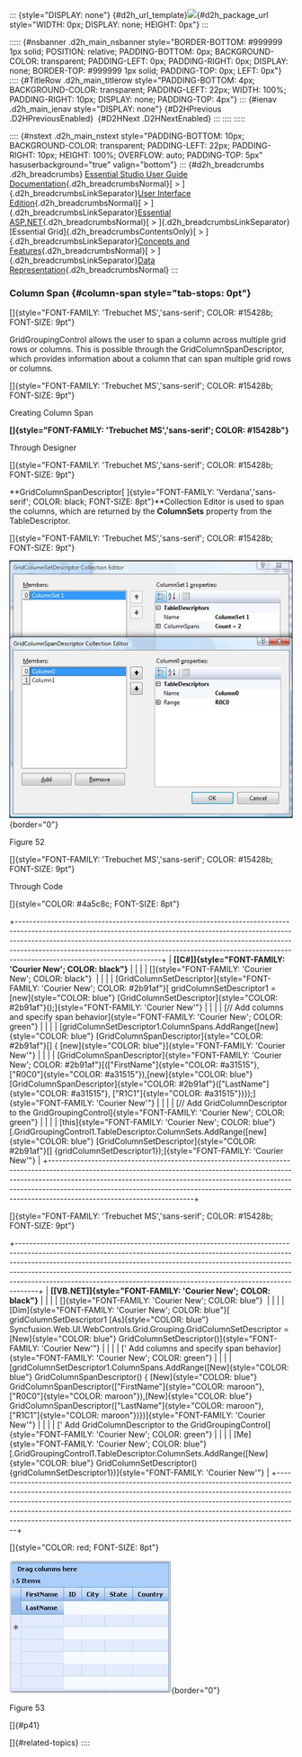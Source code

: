 ::: {style="DISPLAY: none"}
[](ms-xhelp:///?Id=d2h_url_template){#d2h_url_template}![](!package_url!){#d2h_package_url style="WIDTH: 0px; DISPLAY: none; HEIGHT: 0px"}
:::

::::: {#nsbanner .d2h_main_nsbanner style="BORDER-BOTTOM: #999999 1px solid; POSITION: relative; PADDING-BOTTOM: 0px; BACKGROUND-COLOR: transparent; PADDING-LEFT: 0px; PADDING-RIGHT: 0px; DISPLAY: none; BORDER-TOP: #999999 1px solid; PADDING-TOP: 0px; LEFT: 0px"}
:::: {#TitleRow .d2h_main_titlerow style="PADDING-BOTTOM: 4px; BACKGROUND-COLOR: transparent; PADDING-LEFT: 22px; WIDTH: 100%; PADDING-RIGHT: 10px; DISPLAY: none; PADDING-TOP: 4px"}
::: {#ienav .d2h_main_ienav style="DISPLAY: none"}
[](ms-xhelp:///?Id=0382a08c-9c28-4779-9363-9bafb096cd7f){#D2HPrevious .D2HPreviousEnabled}  [](ms-xhelp:///?Id=70802376-cb81-4f43-b769-0fd61e577fae){#D2HNext .D2HNextEnabled}
:::
::::
:::::

:::: {#nstext .d2h_main_nstext style="PADDING-BOTTOM: 10px; BACKGROUND-COLOR: transparent; PADDING-LEFT: 22px; PADDING-RIGHT: 10px; HEIGHT: 100%; OVERFLOW: auto; PADDING-TOP: 5px" hasuserbackground="true" valign="bottom"}
::: {#d2h_breadcrumbs .d2h_breadcrumbs}
[Essential Studio User Guide Documentation](ms-xhelp:///?Id=12457748-09e3-4d74-a240-8e049cedf030){.d2h_breadcrumbsNormal}[ \> ]{.d2h_breadcrumbsLinkSeparator}[User Interface Edition](ms-xhelp:///?Id=c29296b7-531c-413b-a0ec-488ca1f7f669){.d2h_breadcrumbsNormal}[ \> ]{.d2h_breadcrumbsLinkSeparator}[Essential ASP.NET](ms-xhelp:///?Id=25c35330-c127-4dad-9a92-ed79dc7261a6){.d2h_breadcrumbsNormal}[ \> ]{.d2h_breadcrumbsLinkSeparator}[Essential Grid]{.d2h_breadcrumbsContentsOnly}[ \> ]{.d2h_breadcrumbsLinkSeparator}[Concepts and Features](ms-xhelp:///?Id=9e489974-524d-457c-9881-e458b1321685){.d2h_breadcrumbsNormal}[ \> ]{.d2h_breadcrumbsLinkSeparator}[Data Representation](ms-xhelp:///?Id=655eb33e-7999-4728-9936-2c769f430e87){.d2h_breadcrumbsNormal}
:::

### Column Span {#column-span style="tab-stops: 0pt"}

[]{style="FONT-FAMILY: 'Trebuchet MS','sans-serif'; COLOR: #15428b; FONT-SIZE: 9pt"} 

GridGroupingControl allows the user to span a column across multiple grid rows or columns. This is possible through the GridColumnSpanDescriptor, which provides information about a column that can span multiple grid rows or columns.

[]{style="FONT-FAMILY: 'Trebuchet MS','sans-serif'; COLOR: #15428b; FONT-SIZE: 9pt"} 

Creating Column Span

**[]{style="FONT-FAMILY: 'Trebuchet MS','sans-serif'; COLOR: #15428b"}** 

Through Designer

[]{style="FONT-FAMILY: 'Trebuchet MS','sans-serif'; COLOR: #15428b; FONT-SIZE: 9pt"} 

**GridColumnSpanDescriptor[ ]{style="FONT-FAMILY: 'Verdana','sans-serif'; COLOR: black; FONT-SIZE: 8pt"}**Collection Editor is used to span the columns, which are returned by the **ColumnSets** property from the TableDescriptor.

[]{style="FONT-FAMILY: 'Trebuchet MS','sans-serif'; COLOR: #15428b; FONT-SIZE: 9pt"} 

![](ImagesExt/image68_59.jpg){border="0"}

Figure 52

[]{style="FONT-FAMILY: 'Trebuchet MS','sans-serif'; COLOR: #15428b; FONT-SIZE: 9pt"} 

Through Code

[]{style="COLOR: #4a5c8c; FONT-SIZE: 8pt"} 

+----------------------------------------------------------------------------------------------------------------------------------------------------------------------------------------------------------------------------------------------------------------------------------------------------------------------------------------------------------------+
| **[\[C#\]]{style="FONT-FAMILY: 'Courier New'; COLOR: black"}**                                                                                                                                                                                                                                                                                                 |
|                                                                                                                                                                                                                                                                                                                                                                |
| []{style="FONT-FAMILY: 'Courier New'; COLOR: black"}                                                                                                                                                                                                                                                                                                           |
|                                                                                                                                                                                                                                                                                                                                                                |
| [GridColumnSetDescriptor]{style="FONT-FAMILY: 'Courier New'; COLOR: #2b91af"}[ gridColumnSetDescriptor1 = [new]{style="COLOR: blue"} [GridColumnSetDescriptor]{style="COLOR: #2b91af"}();]{style="FONT-FAMILY: 'Courier New'"}                                                                                                                                 |
|                                                                                                                                                                                                                                                                                                                                                                |
| [// Add columns and specify span behavior]{style="FONT-FAMILY: 'Courier New'; COLOR: green"}                                                                                                                                                                                                                                                                   |
|                                                                                                                                                                                                                                                                                                                                                                |
| [gridColumnSetDescriptor1.ColumnSpans.AddRange([new]{style="COLOR: blue"} [GridColumnSpanDescriptor]{style="COLOR: #2b91af"}\[\] { [new]{style="COLOR: blue"}]{style="FONT-FAMILY: 'Courier New'"}                                                                                                                                                             |
|                                                                                                                                                                                                                                                                                                                                                                |
| [GridColumnSpanDescriptor]{style="FONT-FAMILY: 'Courier New'; COLOR: #2b91af"}[([\"FirstName\"]{style="COLOR: #a31515"}, [\"R0C0\"]{style="COLOR: #a31515"}),[new]{style="COLOR: blue"} [GridColumnSpanDescriptor]{style="COLOR: #2b91af"}([\"LastName\"]{style="COLOR: #a31515"}, [\"R1C1\"]{style="COLOR: #a31515"})});]{style="FONT-FAMILY: 'Courier New'"} |
|                                                                                                                                                                                                                                                                                                                                                                |
| [// Add GridColumnDescriptor to the GridGroupingControl]{style="FONT-FAMILY: 'Courier New'; COLOR: green"}                                                                                                                                                                                                                                                     |
|                                                                                                                                                                                                                                                                                                                                                                |
| [this]{style="FONT-FAMILY: 'Courier New'; COLOR: blue"}[.GridGroupingControl1.TableDescriptor.ColumnSets.AddRange([new]{style="COLOR: blue"} [GridColumnSetDescriptor]{style="COLOR: #2b91af"}\[\] {gridColumnSetDescriptor1});]{style="FONT-FAMILY: 'Courier New'"}                                                                                           |
+----------------------------------------------------------------------------------------------------------------------------------------------------------------------------------------------------------------------------------------------------------------------------------------------------------------------------------------------------------------+

[]{style="FONT-FAMILY: 'Trebuchet MS','sans-serif'; COLOR: #15428b; FONT-SIZE: 9pt"} 

+------------------------------------------------------------------------------------------------------------------------------------------------------------------------------------------------------------------------------------------------------------------------------------------------------------------------------------------------------------------------------------------------------------+
| **[\[VB.NET\]]{style="FONT-FAMILY: 'Courier New'; COLOR: black"}**                                                                                                                                                                                                                                                                                                                                         |
|                                                                                                                                                                                                                                                                                                                                                                                                            |
| []{style="FONT-FAMILY: 'Courier New'; COLOR: blue"}                                                                                                                                                                                                                                                                                                                                                        |
|                                                                                                                                                                                                                                                                                                                                                                                                            |
| [Dim]{style="FONT-FAMILY: 'Courier New'; COLOR: blue"}[ gridColumnSetDescriptor1 [As]{style="COLOR: blue"} Syncfusion.Web.UI.WebControls.Grid.Grouping.GridColumnSetDescriptor = [New]{style="COLOR: blue"} GridColumnSetDescriptor()]{style="FONT-FAMILY: 'Courier New'"}                                                                                                                                 |
|                                                                                                                                                                                                                                                                                                                                                                                                            |
| [\' Add columns and specify span behavior]{style="FONT-FAMILY: 'Courier New'; COLOR: green"}                                                                                                                                                                                                                                                                                                               |
|                                                                                                                                                                                                                                                                                                                                                                                                            |
| [gridColumnSetDescriptor1.ColumnSpans.AddRange([New]{style="COLOR: blue"} GridColumnSpanDescriptor() { [New]{style="COLOR: blue"} GridColumnSpanDescriptor([\"FirstName\"]{style="COLOR: maroon"}, [\"R0C0\"]{style="COLOR: maroon"}),[New]{style="COLOR: blue"} GridColumnSpanDescriptor([\"LastName\"]{style="COLOR: maroon"}, [\"R1C1\"]{style="COLOR: maroon"})})]{style="FONT-FAMILY: 'Courier New'"} |
|                                                                                                                                                                                                                                                                                                                                                                                                            |
| [\' Add GridColumnDescriptor to the GridGroupingControl]{style="FONT-FAMILY: 'Courier New'; COLOR: green"}                                                                                                                                                                                                                                                                                                 |
|                                                                                                                                                                                                                                                                                                                                                                                                            |
| [Me]{style="FONT-FAMILY: 'Courier New'; COLOR: blue"}[.GridGroupingControl1.TableDescriptor.ColumnSets.AddRange([New]{style="COLOR: blue"} GridColumnSetDescriptor() {gridColumnSetDescriptor1})]{style="FONT-FAMILY: 'Courier New'"}                                                                                                                                                                      |
+------------------------------------------------------------------------------------------------------------------------------------------------------------------------------------------------------------------------------------------------------------------------------------------------------------------------------------------------------------------------------------------------------------+

[]{style="COLOR: red; FONT-SIZE: 8pt"} 

![](ImagesExt/image68_60.jpg){border="0"}

Figure 53

[]{#p41} 

[]{#related-topics}
::::
